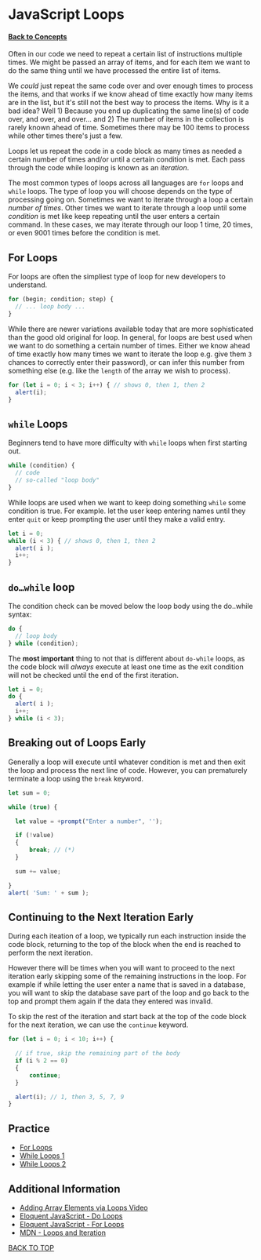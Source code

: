 # JavaScript Loops
#### [Back to Concepts](./README.md)

Often in our code we need to repeat a certain list of instructions multiple times. We might be passed an array of items, and for each item we want to do the same thing until we have processed the entire list of items.

We *could* just repeat the same code over and over enough times to process the items, and that works if we know ahead of time exactly how many items are in the list, but it's still not the best way to process the items. Why is it a bad idea? Well 1) Because you end up duplicating the same line(s) of code over, and over, and over... and 2) The number of items in the collection is rarely known ahead of time. Sometimes there may be 100 items to process while other times there's just a few.

Loops let us repeat the code in a code block as many times as needed a certain number of times and/or until a certain condition is met. Each pass through the code while looping is known as an *iteration*.

The most common types of loops across all languages are `for` loops and `while` loops. The type of loop you will choose depends on the type of processing going on. Sometimes we want to iterate through a loop a certain *number of times*. Other times we want to iterate through a loop until some *condition* is met like keep repeating until the user enters a certain command. In these cases, we may iterate through our loop 1 time, 20 times, or even 9001 times before the condition is met.

## For Loops
For loops are often the simpliest type of loop for new developers to understand. 
```js
for (begin; condition; step) {
  // ... loop body ...
}
```
While there are newer variations available today that are more sophisticated than the good old original for loop. In general, for loops are best used when we want to do something a certain number of times. Either we know ahead of time exactly how many times we want to iterate the loop e.g. give them `3` chances to correctly enter their password), or can infer this number from something else (e.g. like the `length` of the array we wish to process).
```js
for (let i = 0; i < 3; i++) { // shows 0, then 1, then 2
  alert(i);
}
```

## `while` Loops
Beginners tend to have more difficulty with `while` loops when first starting out.
```js
while (condition) {
  // code
  // so-called "loop body"
}
```
While loops are used when we want to keep doing something `while` some condition is true. For example. let the user keep entering names until they enter `quit` or keep prompting the user until they make a valid entry.
```js
let i = 0;
while (i < 3) { // shows 0, then 1, then 2
  alert( i );
  i++;
}
```

## `do…while` loop
The condition check can be moved below the loop body using the do..while syntax:
```js
do {
  // loop body
} while (condition);
```
The **most important** thing to not that is different about `do-while` loops, as the code block will *always* execute at least one time as the exit condition will not be checked until the end of the first iteration.
```js
let i = 0;
do {
  alert( i );
  i++;
} while (i < 3);
```
## Breaking out of Loops Early
Generally a loop will execute until whatever condition is met and then exit the loop and process the next line of code. However, you can prematurely terminate a loop using the `break` keyword.
```js
let sum = 0;

while (true) {

  let value = +prompt("Enter a number", '');

  if (!value) 
  {
      break; // (*)
  }

  sum += value;

}
alert( 'Sum: ' + sum );
```

## Continuing to the Next Iteration Early
During each iteation of a loop, we typically run each instruction inside the code block, returning to the top of the block when the end is reached to perform the next iteration.

However there will be times when you will want to proceed to the next iteration early skipping some of the remaining instructions in the loop. For example if while letting the user enter a name that is saved in a database, you will want to skip the database save part of the loop and go back to the top and prompt them again if the data they entered was invalid.

To skip the rest of the iteration and start back at the top of the code block for the next iteration, we can use the `continue` keyword.
```js
for (let i = 0; i < 10; i++) {

  // if true, skip the remaining part of the body
  if (i % 2 == 0) 
  {
      continue;
  }

  alert(i); // 1, then 3, 5, 7, 9
}
```

## Practice
- [For Loops](https://github.com/cs-fullstack-master/JavaScript-forLoops_ic)
- [While Loops 1](https://github.com/cs-fullstack-master/JavaScript-whileloops-ic)
- [While Loops 2](https://github.com/cs-fullstack-master/javaScript-week1-review)


## Additional Information
- [Adding Array Elements via Loops Video](https://youtu.be/n6pCS-w1M3o)
- [Eloquent JavaScript - Do Loops](https://eloquentjavascript.net/02_program_structure.html#p_FIHE6k56BA)
- [Eloquent JavaScript - For Loops](https://eloquentjavascript.net/02_program_structure.html#h_oupMC+5FKN)
- [MDN - Loops and Iteration](https://developer.mozilla.org/en-US/docs/Web/JavaScript/Guide/Loops_and_iteration)


[BACK TO TOP](#JavaScript-Loops)

